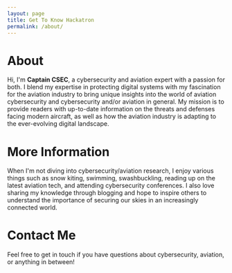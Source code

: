 ```yaml
---
layout: page
title: Get To Know Hackatron
permalink: /about/
---
```


# About

Hi, I'm **Captain CSEC**, a cybersecurity and aviation expert with a passion for both. I blend my expertise in protecting digital systems with my fascination for the aviation industry to bring unique insights into the world of aviation cybersecurity and cybersecurity and/or aviation in general. My mission is to provide readers with up-to-date information on the threats and defenses facing modern aircraft, as well as how the aviation industry is adapting to the ever-evolving digital landscape.

# More Information

When I'm not diving into cybersecurity/aviation research, I enjoy various things such as snow kiting, swimming, swashbuckling, reading up on the latest aviation tech, and attending cybersecurity conferences. I also love sharing my knowledge through blogging and hope to inspire others to understand the importance of securing our skies in an increasingly connected world.

# Contact Me

Feel free to get in touch if you have questions about cybersecurity, aviation, or anything in between!
